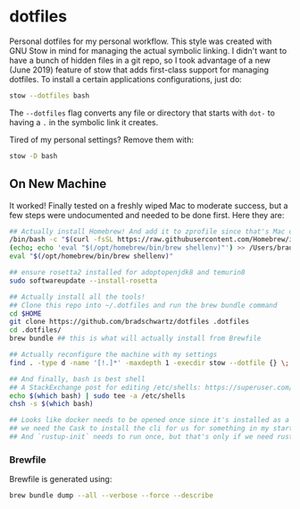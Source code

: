 # dotfiles

Personal dotfiles for my personal workflow. This style was created with GNU
Stow in mind for managing the actual symbolic linking. I didn't want to have
a bunch of hidden files in a git repo, so I took advantage of a new (June 2019)
feature of stow that adds first-class support for managing dotfiles. To install
a certain applications configurations, just do:

```bash
stow --dotfiles bash
```

The `--dotfiles` flag converts any file or directory that starts with `dot-`
to having a `.` in the symbolic link it creates.

Tired of my personal settings? Remove them with:

```bash
stow -D bash
```

## On New Machine

It worked! Finally tested on a freshly wiped Mac to moderate success, but a few
steps were undocumented and needed to be done first. Here they are:

```bash
## Actually install Homebrew! And add it to zprofile since that's Mac default
/bin/bash -c "$(curl -fsSL https://raw.githubusercontent.com/Homebrew/install/HEAD/install.sh)"
(echo; echo 'eval "$(/opt/homebrew/bin/brew shellenv)"') >> /Users/brad/.zprofile
eval "$(/opt/homebrew/bin/brew shellenv)"

## ensure rosetta2 installed for adoptopenjdk8 and temurin8
sudo softwareupdate --install-rosetta

## Actually install all the tools!
## Clone this repo into ~/.dotfiles and run the brew bundle command
cd $HOME
git clone https://github.com/bradschwartz/dotfiles .dotfiles
cd .dotfiles/
brew bundle ## this is what will actually install from Brewfile

## Actually reconfigure the machine with my settings
find . -type d -name '[!.]*' -maxdepth 1 -execdir stow --dotfile {} \;

## And finally, bash is best shell
## A StackExchange post for editing /etc/shells: https://superuser.com/a/1712219
echo $(which bash) | sudo tee -a /etc/shells
chsh -s $(which bash)

## Looks like docker needs to be opened once since it's installed as a Cask, and
## we need the Cask to install the cli for us for something in my startup scripts
## And `rustup-init` needs to run once, but that's only if we need rust.
```

### Brewfile

Brewfile is generated using:

```bash
brew bundle dump --all --verbose --force --describe
```
